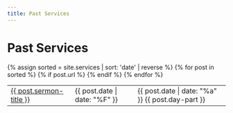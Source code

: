 ```yaml
---
title: Past Services
---
```


# Past Services

<!-- <ul> -->
<table>
  {% assign sorted = site.services | sort: 'date' | reverse %}
  {% for post in sorted %}
    {% if post.url %}
        <!-- <li> -->
        <tr>
          <td><a href="{{ post.url }}">{{ post.sermon-title }}</a></td>
          <td>{{ post.date | date: "%F" }}</td>
          <td>{{ post.date | date: "%a" }} {{ post.day-part }}</td>
        </tr>
        <!-- </li> -->
    {% endif %}
  {% endfor %}
</table>
<!-- </ul> -->